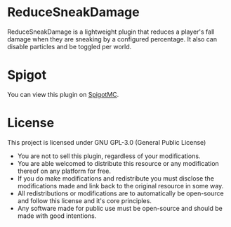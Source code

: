 # ReduceSneakDamage

ReduceSneakDamage is a lightweight plugin that reduces a player's fall damage when they are sneaking by a configured
percentage. It also can disable particles and be toggled per world.

# Spigot

You can view this plugin on [SpigotMC](https://www.spigotmc.org/resources/reducesneakdamage.64357/).


# License
This project is licensed under GNU GPL-3.0 (General Public License)
- You are not to sell this plugin, regardless of your modifications.
- You are able welcomed to distribute this resource or any modification thereof on any platform for free.
- If you do make modifications and redistribute you must disclose the modifications made and link back to the original resource in some way.
- All redistributions or modifications are to automatically be open-source and follow this license and it's core principles.
- Any software made for public use must be open-source and should be made with good intentions.
